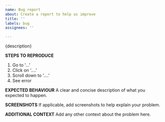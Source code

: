 ```yaml
---
name: Bug report
about: Create a report to help us improve
title: ''
labels: bug
assignees: ''

---
```


{description}

**STEPS TO REPRODUCE**
1. Go to '...'
2. Click on '....'
3. Scroll down to '....'
4. See error

**EXPECTED BEHAVIOUR**
A clear and concise description of what you expected to happen.

**SCREENSHOTS**
If applicable, add screenshots to help explain your problem.

**ADDITIONAL CONTEXT**
Add any other context about the problem here.
